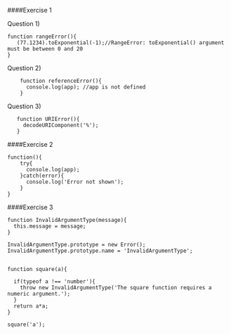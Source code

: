 ####Exercise 1

Question 1)

    function rangeError(){
       (77.1234).toExponential(-1);//RangeError: toExponential() argument must be between 0 and 20
    }

Question 2)

        function referenceError(){
          console.log(app); //app is not defined
        }
    
Question 3)

       function URIError(){
         decodeURIComponent('%');
       }

####Exercise 2

    function(){
        try{
          console.log(app);
        }catch(error){
          console.log('Error not shown');
        }
    }
    
####Exercise 3


    function InvalidArgumentType(message){
      this.message = message;
    }
    
    InvalidArgumentType.prototype = new Error();
    InvalidArgumentType.prototype.name = 'InvalidArgumentType';
    
    
    function square(a){ 
      
      if(typeof a !== 'number'){
        throw new InvalidArgumentType('The square function requires a numeric argument.');
      }
      return a*a;
    }
    
    square('a');

